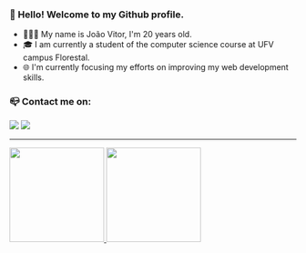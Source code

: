 ### 👋 Hello! Welcome to my Github profile.

- 👨🏻‍💻 My name is João Vitor, I'm 20 years old. 
- 🎓 I am currently a student of the computer science course at UFV campus Florestal.
- 🌐 I'm currently focusing my efforts on improving my web development skills.


### 📪 Contact me on:

<div>
<a href = "mailto:joaovitorgv2019@gmail.com"><img src="https://img.shields.io/badge/Gmail-D14836?style=for-the-badge&logo=gmail&logoColor=white" target="_blank"></a>
<a href="https://www.linkedin.com/in/jo%C3%A3o-vitor-gon%C3%A7alves-vieira-b3b1571a0/" target="_blank"><img src="https://img.shields.io/badge/-LinkedIn-%230077B5?style=for-the-badge&logo=linkedin&logoColor=white" target="_blank"></a>   
</div>

____

<div>
  <a href="https://github.com/joaoVGvieira">
  <img height="166x" src="https://github-readme-stats.vercel.app/api?username=joaoVGvieira&show_icons=true&theme=tokyonight&include_all_commits=true&count_private=true"/>
  <img height="166px" src="https://github-readme-stats.vercel.app/api/top-langs/?username=joaoVGvieira&layout=compact&theme=tokyonight&hide=jupyter%20notebook,shaderlab&langs_count=8"/>
</div>
